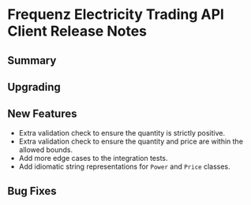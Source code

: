 # Frequenz Electricity Trading API Client Release Notes

## Summary

<!-- Here goes a general summary of what this release is about -->

## Upgrading

<!-- Here goes notes on how to upgrade from previous versions, including deprecations and what they should be replaced with -->

## New Features

* Extra validation check to ensure the quantity is strictly positive.
* Extra validation check to ensure the quantity and price are within the allowed bounds.
* Add more edge cases to the integration tests.
* Add idiomatic string representations for `Power` and `Price` classes.

## Bug Fixes

<!-- Here goes notable bug fixes that are worth a special mention or explanation -->
